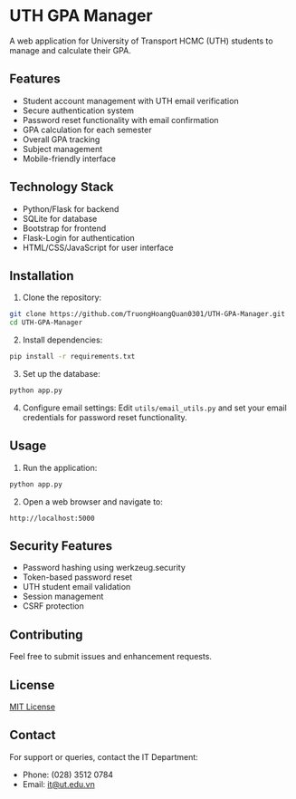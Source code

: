 # UTH GPA Manager

A web application for University of Transport HCMC (UTH) students to manage and calculate their GPA.

## Features

- Student account management with UTH email verification
- Secure authentication system
- Password reset functionality with email confirmation
- GPA calculation for each semester
- Overall GPA tracking
- Subject management
- Mobile-friendly interface

## Technology Stack

- Python/Flask for backend
- SQLite for database
- Bootstrap for frontend
- Flask-Login for authentication
- HTML/CSS/JavaScript for user interface

## Installation

1. Clone the repository:
```bash
git clone https://github.com/TruongHoangQuan0301/UTH-GPA-Manager.git
cd UTH-GPA-Manager
```

2. Install dependencies:
```bash
pip install -r requirements.txt
```

3. Set up the database:
```bash
python app.py
```

4. Configure email settings:
Edit `utils/email_utils.py` and set your email credentials for password reset functionality.

## Usage

1. Run the application:
```bash
python app.py
```

2. Open a web browser and navigate to:
```
http://localhost:5000
```

## Security Features

- Password hashing using werkzeug.security
- Token-based password reset
- UTH student email validation
- Session management
- CSRF protection

## Contributing

Feel free to submit issues and enhancement requests.

## License

[MIT License](LICENSE)

## Contact

For support or queries, contact the IT Department:
- Phone: (028) 3512 0784
- Email: it@ut.edu.vn
